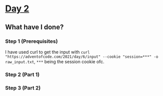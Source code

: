 # [Day 2](https://adventofcode.com/2021/day/6)
## What have I done?
### Step 1 (Prerequisites)
I have used curl to get the input with `curl "https://adventofcode.com/2021/day/6/input" --cookie "session=***" -o raw_input.txt`, `***` being the session cookie ofc.

### Step 2 (Part 1)
### Step 3 (Part 2)